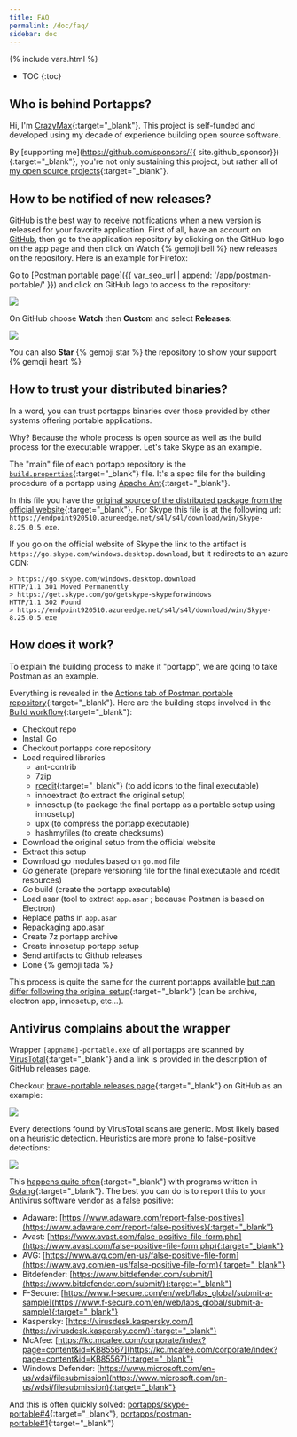 ```yaml
---
title: FAQ
permalink: /doc/faq/
sidebar: doc
---
```

{% include vars.html %}

* TOC
{:toc}

## Who is behind Portapps?

Hi, I'm [CrazyMax](https://crazymax.dev){:target="_blank"}. This project is self-funded and developed using my decade
of experience building open source software.

By [supporting me](https://github.com/sponsors/{{ site.github_sponsor}}){:target="_blank"}, you're not only sustaining
this project, but rather all of [my open source projects](https://github.com/crazy-max){:target="_blank"}.

## How to be notified of new releases?

GitHub is the best way to receive notifications when a new version is released for your favorite application.
First of all, have an account on [GitHub](https://github.com/), then go to the application repository by clicking
on the GitHub logo on the app page and then click on Watch {% gemoji bell %} new releases on the repository. Here
is an example for Firefox:

Go to [Postman portable page]({{ var_seo_url | append: '/app/postman-portable/' }}) and click on GitHub logo to access
to the repository:

![](/img/faq/app-github-repository.png)

On GitHub choose **Watch** then **Custom** and select **Releases**:

![](/img/faq/github-watch-releases.png)

You can also **Star** {% gemoji star %} the repository to show your support {% gemoji heart %}

## How to trust your distributed binaries?

In a word, you can trust portapps binaries over those provided by other systems offering portable applications.

Why? Because the whole process is open source as well as the build process for the executable wrapper. Let's take
Skype as an example.

The "main" file of each portapp repository is the [`build.properties`](https://github.com/portapps/skype-portable/blob/master/build.properties){:target="_blank"} file.
It's a spec file for the building procedure of a portapp using [Apache Ant](https://ant.apache.org/){:target="_blank"}.

In this file you have the [original source of the distributed package from the official website](https://github.com/portapps/skype-portable/blob/master/build.properties#L34){:target="_blank"}.
For Skype this file is at the following url: `https://endpoint920510.azureedge.net/s4l/s4l/download/win/Skype-8.25.0.5.exe`.

If you go on the official website of Skype the link to the artifact is `https://go.skype.com/windows.desktop.download`,
but it redirects to an azure CDN:

```
> https://go.skype.com/windows.desktop.download
HTTP/1.1 301 Moved Permanently
> https://get.skype.com/go/getskype-skypeforwindows
HTTP/1.1 302 Found
> https://endpoint920510.azureedge.net/s4l/s4l/download/win/Skype-8.25.0.5.exe
```

## How does it work?

To explain the building process to make it "portapp", we are going to take Postman as an example.

Everything is revealed in the [Actions tab of Postman portable repository](https://github.com/portapps/postman-portable/actions?query=workflow%3Abuild){:target="_blank"}.
Here are the building steps involved in the [Build workflow](https://github.com/portapps/postman-portable/blob/master/.github/workflows/build.yml){:target="_blank"}:

* Checkout repo
* Install Go
* Checkout portapps core repository
* Load required libraries
  * ant-contrib
  * 7zip
  * [rcedit](https://github.com/electron/rcedit/){:target="_blank"} (to add icons to the final executable)
  * innoextract (to extract the original setup)
  * innosetup (to package the final portapp as a portable setup using innosetup)
  * upx (to compress the portapp executable)
  * hashmyfiles (to create checksums)
* Download the original setup from the official website
* Extract this setup
* Download go modules based on `go.mod` file
* _Go_ generate (prepare versioning file for the final executable and rcedit resources)
* _Go_ build (create the portapp executable)
* Load asar (tool to extract `app.asar` ; because Postman is based on Electron)
* Replace paths in `app.asar`
* Repackaging app.asar
* Create 7z portapp archive
* Create innosetup portapp setup
* Send artifacts to Github releases
* Done {% gemoji tada %}

This process is quite the same for the current portapps available [but can differ following the original setup](https://github.com/portapps/portapps/tree/master/.build){:target="_blank"}
(can be archive, electron app, innosetup, etc...).

## Antivirus complains about the wrapper

Wrapper `[appname]-portable.exe` of all portapps are scanned by [VirusTotal](https://www.virustotal.com){:target="_blank"}
and a link is provided in the description of GitHub releases page.

Checkout [brave-portable releases page](https://github.com/portapps/brave-portable/releases){:target="_blank"} on GitHub
as an example:

![](/img/faq/brave-portable-github-releases-page.png)

Every detections found by VirusTotal scans are generic. Most likely based on a heuristic detection. Heuristics are
more prone to false-positive detections:

![](/img/faq/virustotal-detection.png)

This [happens quite often](https://github.com/golang/go/issues?utf8=%E2%9C%93&q=is%3Aissue%20antivirus){:target="_blank"}
with programs written in [Golang](https://golang.org/){:target="_blank"}. The best you can do is to report this to your
Antivirus software vendor as a false positive:

* Adaware: [https://www.adaware.com/report-false-positives](https://www.adaware.com/report-false-positives){:target="_blank"}
* Avast: [https://www.avast.com/false-positive-file-form.php](https://www.avast.com/false-positive-file-form.php){:target="_blank"}
* AVG: [https://www.avg.com/en-us/false-positive-file-form](https://www.avg.com/en-us/false-positive-file-form){:target="_blank"}
* Bitdefender: [https://www.bitdefender.com/submit/](https://www.bitdefender.com/submit/){:target="_blank"}
* F-Secure: [https://www.f-secure.com/en/web/labs_global/submit-a-sample](https://www.f-secure.com/en/web/labs_global/submit-a-sample){:target="_blank"}
* Kaspersky: [https://virusdesk.kaspersky.com/](https://virusdesk.kaspersky.com/){:target="_blank"}
* McAfee: [https://kc.mcafee.com/corporate/index?page=content&id=KB85567](https://kc.mcafee.com/corporate/index?page=content&id=KB85567){:target="_blank"}
* Windows Defender: [https://www.microsoft.com/en-us/wdsi/filesubmission](https://www.microsoft.com/en-us/wdsi/filesubmission){:target="_blank"}

And this is often quickly solved: [portapps/skype-portable#4](https://github.com/portapps/skype-portable/issues/4#issuecomment-407733857){:target="_blank"},
[portapps/postman-portable#1](https://github.com/portapps/postman-portable/issues/1#issuecomment-378915884){:target="_blank"}
